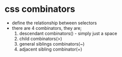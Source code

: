 # css combinators
- define the relationship between selectors
- there are 4 combinators, they are;
  1. descendant combinators() - simply just a space
  2. child combinators(>)
  3. general siblings combinators(~)
  4. adjacent sibling combinator(+)
